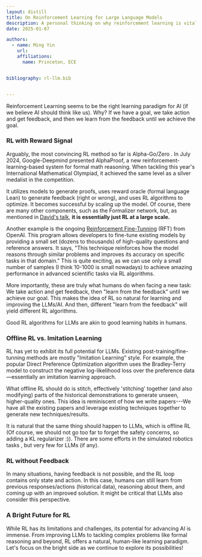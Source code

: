 ```yaml
---
layout: distill
title: On Reinforcement Learning for Large Language Models
description: A personal thinking on why reinforcement learning is vital for Large Language Models. 
date: 2025-01-07 

authors:
  - name: Ming Yin
    url: 
    affiliations:
      name: Princeton, ECE


bibliography: rl-llm.bib


---
```


Reinforcement Learning seems to be the right learning paradigm for AI (if we believe AI should think like us). Why? If we have a goal, we take action and get feedback, and then we learn from the feedback until we achieve the goal. 

### RL with Reward Signal 

Arguably, the most convincing RL method so far is Alpha-Go/Zero <d-cite key=" silver2016mastering,silver2017mastering"></d-cite>. In July 2024, Google-Deepmind presented AlphaProof, a new reinforcement-learning-based system for formal math reasoning. When tackling this year's International Mathematical Olympiad, it achieved the same level as a silver medalist in the competition.

It utilizes models to generate proofs, uses reward oracle (formal language Lean) to generate feedback (right or wrong), and uses RL algorithms to optimize. It becomes successful by scaling up the model. Of course, there are many other components, such as the Formalizer network, but, as mentioned in [David's talk](https://www.youtube.com/watch?v=pkpJMNjvgXw), **it is essentially just RL at a large scale.**

Another example is the ongoing [Reinforcement Fine-Tunning](https://www.youtube.com/watch?v=yCIYS9fx56U) (RFT)  from OpenAI. This program allows developers to fine-tune existing models by providing a small set (dozens to thousands) of high-quality questions and reference answers. It says, "This technique reinforces how the model reasons through similar problems and improves its accuracy on specific tasks in that domain." This is quite exciting, as we can use only a small number of samples (I think 10-1000 is small nowadays) to achieve amazing performance in advanced scientific tasks via RL algorithms. 

More importantly, these are truly what humans do when facing a new task: We take action and get feedback, then "learn from the feedback" until we achieve our goal. This makes the idea of RL so natural for learning and improving the LLMs/AI. And then, different "learn from the feedback" will yield different RL algorithms.

Good RL algorithms for LLMs are akin to good learning habits in humans.

### Offline RL vs. Imitation Learning 

RL has yet to exhibit its full potential for LLMs. Existing post-training/fine-tunning methods are mostly "Imitation Learning" style. For example, the popular Direct Preference Optimization algorithm uses the Bradley-Terry model to construct the negative log-likelihood loss over the preference data—essentially an imitation learning approach.

What offline RL should do is stitch, effectively 'stitching' together (and also modifying) parts of the historical demonstrations to generate unseen, higher-quality ones. This idea is reminiscent of how we write papers---We have all the existing papers and leverage existing techniques together to generate new techniques/results. 

It is natural that the same thing should happen to LLMs, which is offline RL (Of course, we should not go too far to forget the safety concerns, so adding a KL regularizer :)). There are some efforts in the simulated robotics tasks <d-cite key=" hepburn2022model,zhou2024free"></d-cite>, but very few for LLMs (if any). 



### RL without Feedback


In many situations, having feedback is not possible, and the RL loop contains only state and action. In this case, humans can still learn from previous responses/actions (historical data), reasoning about them, and coming up with an improved solution. It might be critical that LLMs also consider this perspective.

### A Bright Future for RL

While RL has its limitations and challenges, its potential for advancing AI is immense. From improving LLMs to tackling complex problems like formal reasoning and beyond, RL offers a natural, human-like learning paradigm. Let's focus on the bright side as we continue to explore its possibilities!